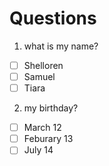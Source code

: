 # Questions
1. what is my name?
  - [ ] Shelloren
  - [ ] Samuel
  - [ ] Tiara

2. my birthday?
  - [ ] March 12
  - [ ] Feburary 13
  - [ ] July 14
